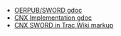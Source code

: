  * [OERPUB/SWORD gdoc](https://docs.google.com/document/d/1hMvUA3oevZhUG2vo3IEiHCr-yMNCFXDambzalOM-XKU/edit?hl=en_US#)
 * [CNX Implementation gdoc](https://docs.google.com/document/d/1E4mzvcHGE_nljj0M2zhFfOmbqmEAtneQ-YBheUH8Znc/edit?authkey=CMO65MgB#heading=h.1dyeiugwz2e2)
 * [CNX SWORD in Trac Wiki markup](sword-trac.md)
